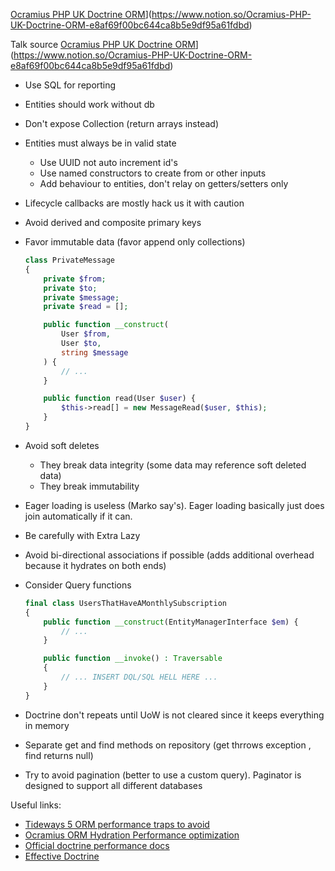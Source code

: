 [Ocramius PHP UK Doctrine ORM](https://www.youtube.com/watch?v=rzGeNYC3oz0)](https://www.notion.so/Ocramius-PHP-UK-Doctrine-ORM-e8af69f00bc644ca8b5e9df95a61fdbd)

Talk source [Ocramius PHP UK Doctrine ORM](https://www.youtube.com/watch?v=rzGeNYC3oz0)](https://www.notion.so/Ocramius-PHP-UK-Doctrine-ORM-e8af69f00bc644ca8b5e9df95a61fdbd)

- Use SQL for reporting
- Entities should work without db
- Don't expose Collection (return arrays instead)
- Entities must always be in valid state
    - Use UUID not auto increment id's
    - Use named constructors to create from or other inputs
    - Add behaviour to entities, don't relay on getters/setters only
- Lifecycle callbacks are mostly hack us it with caution
- Avoid derived and composite primary keys
- Favor immutable data (favor append only collections)

    ```php
    class PrivateMessage
    {
        private $from;
        private $to;
        private $message;
        private $read = [];

        public function __construct(
            User $from,
            User $to,
            string $message
        ) {
            // ...
        }

        public function read(User $user) {
            $this->read[] = new MessageRead($user, $this);
        }
    }
    ```

- Avoid soft deletes
    - They break data integrity (some data may reference soft deleted data)
    - They break immutability
- Eager loading is useless (Marko say's). Eager loading basically just does join automatically if it can.
- Be carefully with Extra Lazy
- Avoid bi-directional associations if possible (adds additional overhead because it hydrates on both ends)
- Consider Query functions

    ```php
    final class UsersThatHaveAMonthlySubscription
    {
        public function __construct(EntityManagerInterface $em) {
            // ...
        }

        public function __invoke() : Traversable
        {
            // ... INSERT DQL/SQL HELL HERE ...
        }
    }
    ```

- Doctrine don't repeats until UoW is not cleared since it keeps everything in memory
- Separate get and find methods on repository (get thrrows exception , find returns null)
- Try to avoid pagination (better to use a custom query). Paginator is designed to support all different databases
  
Useful links:
- [Tideways 5 ORM performance traps to avoid](https://tideways.com/profiler/blog/5-doctrine-orm-performance-traps-you-should-avoid)
- [Ocramius ORM Hydration Performance optimization](https://ocramius.github.io/blog/doctrine-orm-optimization-hydration/)
- [Official doctrine performance docs](https://www.doctrine-project.org/projects/doctrine-orm/en/2.7/reference/improving-performance.html)
- [Effective Doctrine](https://pt.slideshare.net/marcinchwedziak/effective-doctrine2-performance-tips-for-symfony2-developers-33907944)
